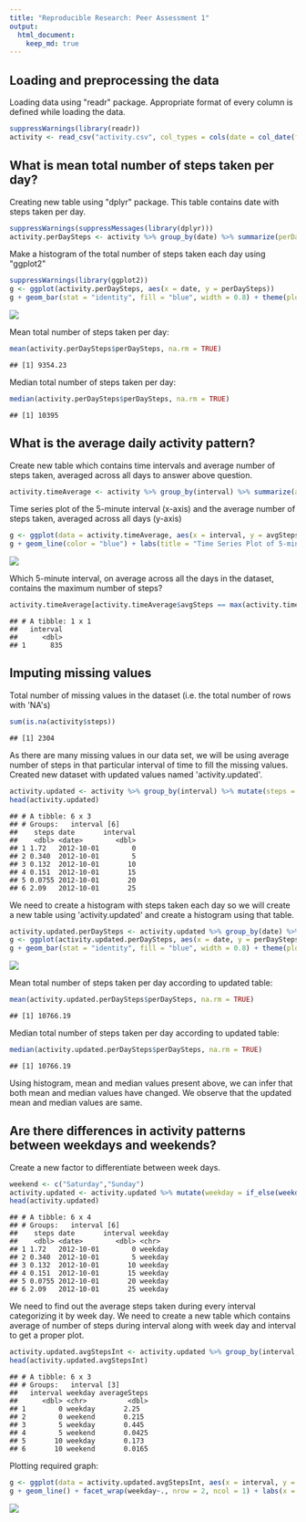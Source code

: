 ```yaml
---
title: "Reproducible Research: Peer Assessment 1"
output: 
  html_document:
    keep_md: true
---
```



## Loading and preprocessing the data  

Loading data using "readr" package. Appropriate format of every column is defined while loading the data.

```r
suppressWarnings(library(readr))
activity <- read_csv("activity.csv", col_types = cols(date = col_date(format = "%Y-%m-%d"),steps = col_double()))
```


## What is mean total number of steps taken per day?

Creating new table using "dplyr" package. This table contains date with steps taken per day.

```r
suppressWarnings(suppressMessages(library(dplyr)))
activity.perDaySteps <- activity %>% group_by(date) %>% summarize(perDaySteps = sum(steps, na.rm = TRUE))
```

Make a histogram of the total number of steps taken each day using "ggplot2"

```r
suppressWarnings(library(ggplot2))
g <- ggplot(activity.perDaySteps, aes(x = date, y = perDaySteps))
g + geom_bar(stat = "identity", fill = "blue", width = 0.8) + theme(plot.title = element_text(hjust = 0.5)) + labs(x = "Date", y = "No of Steps/Day", title = "Total Number of Steps Taken Per Day")
```

![](PA1_template_files/figure-html/unnamed-chunk-3-1.png)<!-- -->

Mean total number of steps taken per day:

```r
mean(activity.perDaySteps$perDaySteps, na.rm = TRUE)
```

```
## [1] 9354.23
```

Median total number of steps taken per day:

```r
median(activity.perDaySteps$perDaySteps, na.rm = TRUE)
```

```
## [1] 10395
```


## What is the average daily activity pattern?

Create new table which contains time intervals and average number of steps taken, averaged across all days to answer above question.

```r
activity.timeAverage <- activity %>% group_by(interval) %>% summarize(avgSteps = mean(steps, na.rm = TRUE))
```

Time series plot of the 5-minute interval (x-axis) and the average number of steps taken, averaged across all days (y-axis)

```r
g <- ggplot(data = activity.timeAverage, aes(x = interval, y = avgSteps))
g + geom_line(color = "blue") + labs(title = "Time Series Plot of 5-min Interval and Average Number of Steps", x = "Interval", y = "Average Steps") + theme(plot.title = element_text(hjust = 0.5))
```

![](PA1_template_files/figure-html/unnamed-chunk-7-1.png)<!-- -->

Which 5-minute interval, on average across all the days in the dataset, contains the maximum number of steps?

```r
activity.timeAverage[activity.timeAverage$avgSteps == max(activity.timeAverage$avgSteps),1]
```

```
## # A tibble: 1 x 1
##   interval
##      <dbl>
## 1      835
```


## Imputing missing values

Total number of missing values in the dataset (i.e. the total number of rows with 'NA's)

```r
sum(is.na(activity$steps))
```

```
## [1] 2304
```

As there are many missing values in our data set, we will be using average number of steps in that particular interval of time to fill the missing values. Created new dataset with updated values named 'activity.updated'.

```r
activity.updated <- activity %>% group_by(interval) %>% mutate(steps = if_else(is.na(steps), mean(steps, na.rm = TRUE), steps))
head(activity.updated)
```

```
## # A tibble: 6 x 3
## # Groups:   interval [6]
##    steps date       interval
##    <dbl> <date>        <dbl>
## 1 1.72   2012-10-01        0
## 2 0.340  2012-10-01        5
## 3 0.132  2012-10-01       10
## 4 0.151  2012-10-01       15
## 5 0.0755 2012-10-01       20
## 6 2.09   2012-10-01       25
```

We need to create a histogram with steps taken each day so we will create a new table using 'activity.updated' and create a histogram using that table.

```r
activity.updated.perDaySteps <- activity.updated %>% group_by(date) %>% summarize(perDaySteps = sum(steps, na.rm = TRUE))
g <- ggplot(activity.updated.perDaySteps, aes(x = date, y = perDaySteps))
g + geom_bar(stat = "identity", fill = "blue", width = 0.8) + theme(plot.title = element_text(hjust = 0.5)) + labs(x = "Date", y = "No of Steps/Day", title = "Total Number of Steps Taken Per Day Using Updated Table")
```

![](PA1_template_files/figure-html/unnamed-chunk-11-1.png)<!-- -->

Mean total number of steps taken per day according to updated table:

```r
mean(activity.updated.perDaySteps$perDaySteps, na.rm = TRUE)
```

```
## [1] 10766.19
```

Median total number of steps taken per day according to updated table:

```r
median(activity.updated.perDaySteps$perDaySteps, na.rm = TRUE)
```

```
## [1] 10766.19
```

Using histogram, mean and median values present above, we can infer that both mean and median values have changed. We observe that the updated mean and median values are same.  

## Are there differences in activity patterns between weekdays and weekends?

Create a new factor to differentiate between week days.

```r
weekend <- c("Saturday","Sunday")
activity.updated <- activity.updated %>% mutate(weekday = if_else(weekdays(date) %in% weekend, "weekend", "weekday"))
head(activity.updated)
```

```
## # A tibble: 6 x 4
## # Groups:   interval [6]
##    steps date       interval weekday
##    <dbl> <date>        <dbl> <chr>  
## 1 1.72   2012-10-01        0 weekday
## 2 0.340  2012-10-01        5 weekday
## 3 0.132  2012-10-01       10 weekday
## 4 0.151  2012-10-01       15 weekday
## 5 0.0755 2012-10-01       20 weekday
## 6 2.09   2012-10-01       25 weekday
```

We need to find out the average steps taken during every interval categorizing it by week day. We need to create a new table which contains average of number of steps during interval along with week day and interval to get a proper plot.

```r
activity.updated.avgStepsInt <- activity.updated %>% group_by(interval,weekday) %>% summarize(averageSteps = mean(steps))
head(activity.updated.avgStepsInt)
```

```
## # A tibble: 6 x 3
## # Groups:   interval [3]
##   interval weekday averageSteps
##      <dbl> <chr>          <dbl>
## 1        0 weekday       2.25  
## 2        0 weekend       0.215 
## 3        5 weekday       0.445 
## 4        5 weekend       0.0425
## 5       10 weekday       0.173 
## 6       10 weekend       0.0165
```

Plotting required graph:

```r
g <- ggplot(data = activity.updated.avgStepsInt, aes(x = interval, y = averageSteps, color = weekday))
g + geom_line() + facet_wrap(weekday~., nrow = 2, ncol = 1) + labs(x = "Interval", y = "Average Number of Steps", title = "Average Number of Steps vs Interval on Weekdays") + theme(plot.title = element_text(hjust = 0.5))
```

![](PA1_template_files/figure-html/unnamed-chunk-16-1.png)<!-- -->

